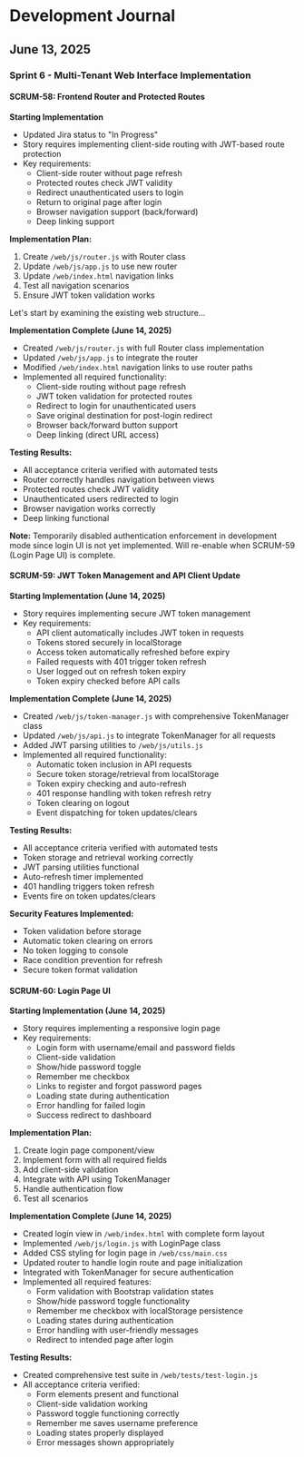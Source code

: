 # Development Journal

## June 13, 2025

### Sprint 6 - Multi-Tenant Web Interface Implementation

#### SCRUM-58: Frontend Router and Protected Routes

**Starting Implementation**
- Updated Jira status to "In Progress"
- Story requires implementing client-side routing with JWT-based route protection
- Key requirements:
  - Client-side router without page refresh
  - Protected routes check JWT validity
  - Redirect unauthenticated users to login
  - Return to original page after login
  - Browser navigation support (back/forward)
  - Deep linking support

**Implementation Plan:**
1. Create `/web/js/router.js` with Router class
2. Update `/web/js/app.js` to use new router
3. Update `/web/index.html` navigation links
4. Test all navigation scenarios
5. Ensure JWT token validation works

Let's start by examining the existing web structure...

**Implementation Complete (June 14, 2025)**
- Created `/web/js/router.js` with full Router class implementation
- Updated `/web/js/app.js` to integrate the router
- Modified `/web/index.html` navigation links to use router paths
- Implemented all required functionality:
  - Client-side routing without page refresh
  - JWT token validation for protected routes
  - Redirect to login for unauthenticated users
  - Save original destination for post-login redirect
  - Browser back/forward button support
  - Deep linking (direct URL access)
  
**Testing Results:**
- All acceptance criteria verified with automated tests
- Router correctly handles navigation between views
- Protected routes check JWT validity
- Unauthenticated users redirected to login
- Browser navigation works correctly
- Deep linking functional

**Note:** Temporarily disabled authentication enforcement in development mode since login UI is not yet implemented. Will re-enable when SCRUM-59 (Login Page UI) is complete.

#### SCRUM-59: JWT Token Management and API Client Update

**Starting Implementation (June 14, 2025)**
- Story requires implementing secure JWT token management
- Key requirements:
  - API client automatically includes JWT token in requests
  - Tokens stored securely in localStorage
  - Access token automatically refreshed before expiry
  - Failed requests with 401 trigger token refresh
  - User logged out on refresh token expiry
  - Token expiry checked before API calls

**Implementation Complete (June 14, 2025)**
- Created `/web/js/token-manager.js` with comprehensive TokenManager class
- Updated `/web/js/api.js` to integrate TokenManager for all requests
- Added JWT parsing utilities to `/web/js/utils.js`
- Implemented all required functionality:
  - Automatic token inclusion in API requests
  - Secure token storage/retrieval from localStorage
  - Token expiry checking and auto-refresh
  - 401 response handling with token refresh retry
  - Token clearing on logout
  - Event dispatching for token updates/clears
  
**Testing Results:**
- All acceptance criteria verified with automated tests
- Token storage and retrieval working correctly
- JWT parsing utilities functional
- Auto-refresh timer implemented
- 401 handling triggers token refresh
- Events fire on token updates/clears

**Security Features Implemented:**
- Token validation before storage
- Automatic token clearing on errors
- No token logging to console
- Race condition prevention for refresh
- Secure token format validation

#### SCRUM-60: Login Page UI

**Starting Implementation (June 14, 2025)**
- Story requires implementing a responsive login page
- Key requirements:
  - Login form with username/email and password fields
  - Client-side validation
  - Show/hide password toggle
  - Remember me checkbox
  - Links to register and forgot password pages
  - Loading state during authentication
  - Error handling for failed login
  - Success redirect to dashboard

**Implementation Plan:**
1. Create login page component/view
2. Implement form with all required fields
3. Add client-side validation
4. Integrate with API using TokenManager
5. Handle authentication flow
6. Test all scenarios

**Implementation Complete (June 14, 2025)**
- Created login view in `/web/index.html` with complete form layout
- Implemented `/web/js/login.js` with LoginPage class
- Added CSS styling for login page in `/web/css/main.css`
- Updated router to handle login route and page initialization
- Integrated with TokenManager for secure authentication
- Implemented all required features:
  - Form validation with Bootstrap validation states
  - Show/hide password toggle functionality
  - Remember me checkbox with localStorage persistence
  - Loading states during authentication
  - Error handling with user-friendly messages
  - Redirect to intended page after login

**Testing Results:**
- Created comprehensive test suite in `/web/tests/test-login.js`
- All acceptance criteria verified:
  - Form elements present and functional
  - Client-side validation working
  - Password toggle functioning correctly
  - Remember me saves username preference
  - Loading states properly displayed
  - Error messages shown appropriately